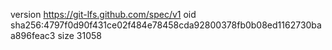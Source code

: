 version https://git-lfs.github.com/spec/v1
oid sha256:4797f0d90f431ce02f484e78458cda92800378fb0b08ed1162730baa896feac3
size 31058
